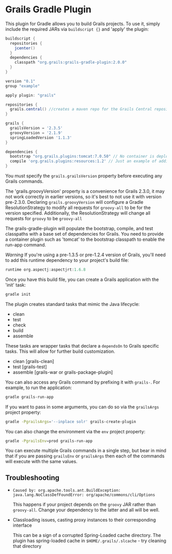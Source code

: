 # Grails Gradle Plugin

This plugin for Gradle allows you to build Grails projects. To use it, simply include the required JARs via `buildscript {}` and 'apply' the plugin:

```groovy
buildscript {
  repositories {
    jcenter()
  }
  dependencies {
    classpath "org.grails:grails-gradle-plugin:2.0.0"
  }
}

version "0.1"
group "example"

apply plugin: "grails"

repositories {
  grails.central() //creates a maven repo for the Grails Central repository (Core libraries and plugins)
}

grails {
  grailsVersion = '2.3.5'
  groovyVersion = '2.1.9'
  springLoadedVersion '1.1.3'
}

dependencies {
  bootstrap "org.grails.plugins:tomcat:7.0.50" // No container is deployed by default, so add this
  compile 'org.grails.plugins:resources:1.2' // Just an example of adding a Grails plugin
}
```
You must specify the `grails.grailsVersion` property before executing any Grails commands.

The 'grails.groovyVersion' property is a convenience for Grails 2.3.0, it may not work correctly in earlier
versions, so it's best to not use it with version pre-2.3.0. Declaring `grails.groovyVersion` will configure a Gradle ResolutionStrategy to modify all requests for `groovy-all` to be
for the version specified. Additionally, the ResolutionStrategy will change all requests for `groovy` to be `groovy-all`

The grails-gradle-plugin will populate the bootstrap, compile, and test classpaths with a base set of dependencies for Grails.
You need to provide a container plugin such as 'tomcat' to the bootstrap classpath to enable the run-app command.

*Warning* If you're using a pre-1.3.5 or pre-1.2.4 version of Grails, you'll need to add this runtime dependency to your project's build file:
```groovy
runtime org.aspectj:aspectjrt:1.6.8
```

Once you have this build file, you can create a Grails application with the 'init' task:
```sh
gradle init
```
The plugin creates standard tasks that mimic the Java lifecycle:

* clean
* test
* check
* build
* assemble

These tasks are wrapper tasks that declare a `dependsOn` to Grails specific tasks. This will allow for further build customization.

* clean [grails-clean]
* test [grails-test]
* assemble [grails-war or grails-package-plugin]

You can also access any Grails command by prefixing it with `grails-`. For example, to run the application:
```sh
gradle grails-run-app
```
If you want to pass in some arguments, you can do so via the `grailsArgs` project property:
```sh
gradle -PgrailsArgs='--inplace solr' grails-create-plugin
```
You can also change the environment via the `env` project property:
```sh
gradle -PgrailsEnv=prod grails-run-app
```
You can execute multiple Grails commands in a single step, but bear in mind that if you are passing `grailsEnv` or `grailsArgs` then each of the
commands will execute with the same values.

## Troubleshooting

* `Caused by: org.apache.tools.ant.BuildException: java.lang.NoClassDefFoundError: org/apache/commons/cli/Options`

  This happens if your project depends on the `groovy` JAR rather than `groovy-all`. Change your dependency to the latter and all will be well.

* Classloading issues, casting proxy instances to their corresponding interface

  This can be a sign of a corrupted Spring-Loaded cache directory.  The plugin has spring-loaded cache in `$HOME/.grails/.slcache` - try cleaning that directory
